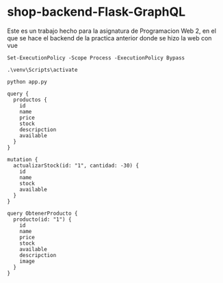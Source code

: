# shop-backend-Flask-GraphQL
Este es un trabajo hecho para la asignatura de Programacion Web 2, en el que se hace el backend de la practica anterior donde se hizo la web con vue

`Set-ExecutionPolicy -Scope Process -ExecutionPolicy Bypass`

`.\venv\Scripts\activate`

`python app.py`

```
query {
  productos {
    id
    name
    price
    stock
    descripction
    available
  }
}
```

```
mutation {
  actualizarStock(id: "1", cantidad: -30) {
    id
    name
    stock
    available
  }
}
```

```
query ObtenerProducto {
  producto(id: "1") {
    id
    name
    price
    stock
    available
    descripction
    image
  }
}
```